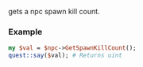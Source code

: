 gets a npc spawn kill count.
### Example

```perl
my $val = $npc->GetSpawnKillCount();
quest::say($val); # Returns uint
```